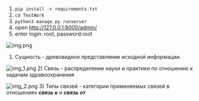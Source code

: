 1) ```pip install -r requirements.txt```
2) ```cd TestWork```
3) ```python3 manage.py runserver```
4) open http://127.0.0.1:8000/admin/
5) enter login: root, password:root

![img.png](img.png)
1) Сущность - древовидное представление исходной информации.

![img_1.png](img_1.png)
2) Связь - распределение науки и практики по отношению к задачам здравоохранения

![img_2.png](img_2.png)
3) Типы связей - категории применяемых связей в отношениях **_связь к_** и **_связь от_**